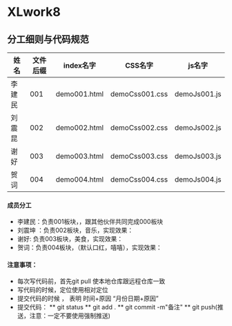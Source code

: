 # XLwork8
## 分工细则与代码规范


|姓名|文件后缀|index名字|CSS名字|js名字|
|---|---------|------|-----|------|
|李建民|001|demo001.html|demoCss001.css|demoJs001.js|
|刘震昆|002|demo002.html|demoCss002.css|demoJs002.js|
|谢好|003|demo003.html|demoCss003.css|demoJs003.js|
|贺词|004|demo004.html|demoCss004.css|demoJs004.js|

#### 成员分工
* 李建民：负责001板块，，跟其他伙伴共同完成000板块
* 刘震坤 ：负责002板块，音乐，实现效果：
* 谢好:  负责003板块，美食，实现效果：
* 贺词：负责004板块，（默认口红，嘻嘻），实现效果：

#### 注意事项：
* 每次写代码前，首先git pull 使本地仓库跟远程仓库一致
* 写代码的时候，定位使用相对定位
* 提交代码的时候 ， 表明 时间+原因   “月份日期+原因”
* 提交代码： 
** git status
** git add .
** git commit -m"备注"
** git push(推送，注意：一定不要使用强制推送)
